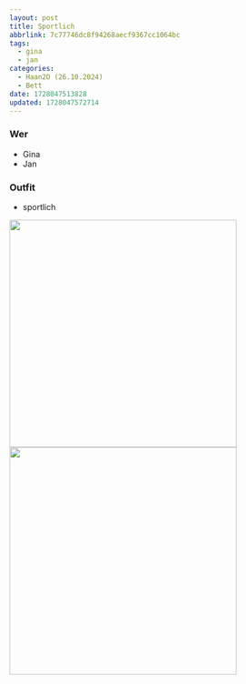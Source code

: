 ```yaml
---
layout: post
title: Sportlich
abbrlink: 7c77746dc8f94268aecf9367cc1064bc
tags:
  - gina
  - jan
categories:
  - Haan2O (26.10.2024)
  - Bett
date: 1728047513828
updated: 1728047572714
---
```


### Wer

- Gina
- Jan

### Outfit

- sportlich

<img src=":/581ba6bdf48f4cf68a53884245caba01" width="400"/>
<img src=":/85b0bf72e30947acba138fec5bec8661" width="400"/>
